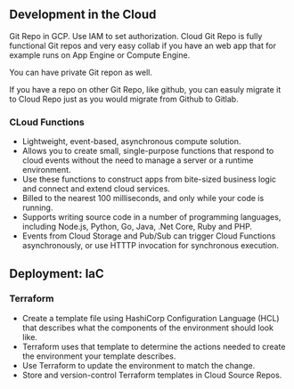 ## Development in the Cloud

Git Repo in GCP.
  Use IAM to set authorization.
Cloud Git Repo is fully functional Git repos and very easy collab if you have an web app that for example runs on App Engine or Compute Engine.

You can have private Git repon as well.

If you have a repo on other Git Repo, like github, you can easuly migrate it to Cloud Repo just as you would migrate from Github to Gitlab.

### CLoud Functions
- Lightweight, event-based, asynchronous compute solution.
- Allows you to create small, single-purpose functions that respond to cloud events without the need to manage a server or a runtime environment.
- Use these functions to construct apps from bite-sized business logic and connect and extend cloud services.
- Billed to the nearest 100 milliseconds, and only while your code is running.
- Supports writing source code in a number of programming languages, including Node.js, Python, Go, Java, .Net Core, Ruby and PHP.
- Events from Cloud Storage and Pub/Sub can trigger Cloud Functions asynchronously, or use HTTTP invocation for synchronous execution.


## Deployment: IaC

### Terraform
- Create a template file using HashiCorp Configuration Language (HCL) that describes what the components of the environment should look like.
- Terraform uses that template to determine the actions needed to create the environment your template describes.
- Use Terraform to update the environment to match the change.
- Store and version-control Terraform templates in Cloud Source Repos.
